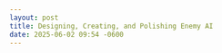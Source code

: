 ```yaml
---
layout: post
title: Designing, Creating, and Polishing Enemy AI
date: 2025-06-02 09:54 -0600
---
```

